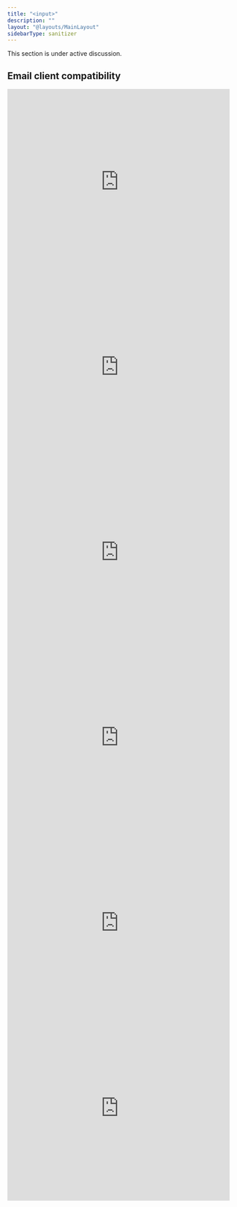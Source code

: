```yaml
---
title: "<input>"
description: ""
layout: "@layouts/MainLayout"
sidebarType: sanitizer
---
```


This section is under active discussion.

## Email client compatibility

<iframe title="Can I email… &lt;input type="checkbox"&gt; element" src="https://embed.caniemail.com/html-input-checkbox/" width="640" height="420" style="width:100%; max-width:40rem; height:26.25rem; border:none;" loading="lazy"></iframe>

<iframe title="Can I email… &lt;input type="hidden"&gt; element" src="https://embed.caniemail.com/html-input-hidden/" width="640" height="420" style="width:100%; max-width:40rem; height:26.25rem; border:none;" loading="lazy"></iframe>

<iframe title="Can I email… &lt;input type="radio"&gt; element" src="https://embed.caniemail.com/html-input-radio/" width="640" height="420" style="width:100%; max-width:40rem; height:26.25rem; border:none;" loading="lazy"></iframe>

<iframe title="Can I email… &lt;input type="reset"&gt; element" src="https://embed.caniemail.com/html-input-reset/" width="640" height="420" style="width:100%; max-width:40rem; height:26.25rem; border:none;" loading="lazy"></iframe>

<iframe title="Can I email… &lt;input type="submit"&gt; element" src="https://embed.caniemail.com/html-input-submit/" width="640" height="420" style="width:100%; max-width:40rem; height:26.25rem; border:none;" loading="lazy"></iframe>

<iframe title="Can I email… &lt;input type="text"&gt; element" src="https://embed.caniemail.com/html-input-text/" width="640" height="420" style="width:100%; max-width:40rem; height:26.25rem; border:none;" loading="lazy"></iframe>